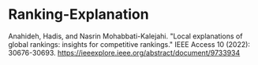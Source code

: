 # Ranking-Explanation
Anahideh, Hadis, and Nasrin Mohabbati-Kalejahi. "Local explanations of global rankings: insights for competitive rankings." IEEE Access 10 (2022): 30676-30693.
https://ieeexplore.ieee.org/abstract/document/9733934 
